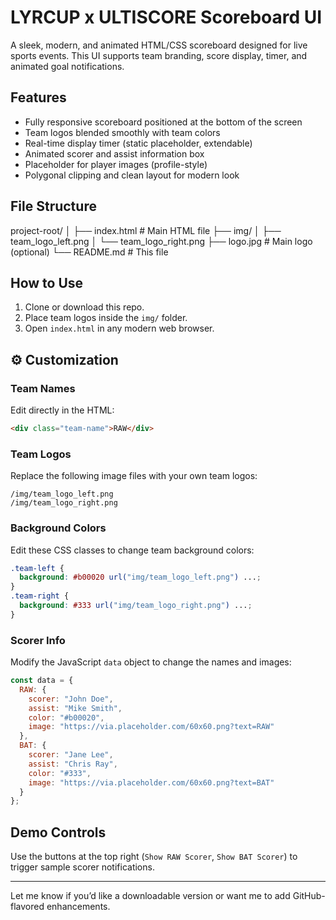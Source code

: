 # LYRCUP x ULTISCORE Scoreboard UI

A sleek, modern, and animated HTML/CSS scoreboard designed for live sports events. This UI supports team branding, score display, timer, and animated goal notifications.

## Features

-  Fully responsive scoreboard positioned at the bottom of the screen
-  Team logos blended smoothly with team colors
-  Real-time display timer (static placeholder, extendable)
-  Animated scorer and assist information box
-  Placeholder for player images (profile-style)
-  Polygonal clipping and clean layout for modern look

## File Structure

project-root/
│
├── index.html          # Main HTML file
├── img/
│   ├── team\_logo\_left.png
│   └── team\_logo\_right.png
├── logo.jpg            # Main logo (optional)
└── README.md           # This file

## How to Use

1. Clone or download this repo.
2. Place team logos inside the `img/` folder.
3. Open `index.html` in any modern web browser.

## ⚙️ Customization

### Team Names
Edit directly in the HTML:

```html
<div class="team-name">RAW</div>
````

### Team Logos

Replace the following image files with your own team logos:

```plaintext
/img/team_logo_left.png
/img/team_logo_right.png
```

### Background Colors

Edit these CSS classes to change team background colors:

```css
.team-left {
  background: #b00020 url("img/team_logo_left.png") ...;
}
.team-right {
  background: #333 url("img/team_logo_right.png") ...;
}
```

### Scorer Info

Modify the JavaScript `data` object to change the names and images:

```js
const data = {
  RAW: {
    scorer: "John Doe",
    assist: "Mike Smith",
    color: "#b00020",
    image: "https://via.placeholder.com/60x60.png?text=RAW"
  },
  BAT: {
    scorer: "Jane Lee",
    assist: "Chris Ray",
    color: "#333",
    image: "https://via.placeholder.com/60x60.png?text=BAT"
  }
};
```

## Demo Controls

Use the buttons at the top right (`Show RAW Scorer`, `Show BAT Scorer`) to trigger sample scorer notifications.

---

Let me know if you’d like a downloadable version or want me to add GitHub-flavored enhancements.
```
